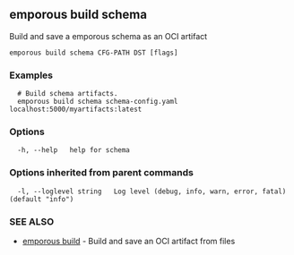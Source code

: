 ## emporous build schema

Build and save a emporous schema as an OCI artifact

```
emporous build schema CFG-PATH DST [flags]
```

### Examples

```
  # Build schema artifacts.
  emporous build schema schema-config.yaml localhost:5000/myartifacts:latest
```

### Options

```
  -h, --help   help for schema
```

### Options inherited from parent commands

```
  -l, --loglevel string   Log level (debug, info, warn, error, fatal) (default "info")
```

### SEE ALSO

* [emporous build](emporous_build.md)	 - Build and save an OCI artifact from files

